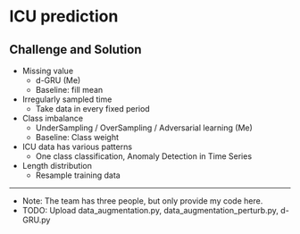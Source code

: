 # ICU prediction
## Challenge and Solution
* Missing value
  * d-GRU (Me)
  * Baseline: fill mean
* Irregularly sampled time
  * Take data in every fixed period
* Class imbalance
  * UnderSampling / OverSampling / Adversarial learning (Me)
  * Baseline: Class weight
* ICU data has various patterns
  * One class classification, Anomaly Detection in Time Series
* Length distribution
  * Resample training data
----
* Note: The team has three people, but only provide my code here. 
* TODO: Upload data_augmentation.py, data_augmentation_perturb.py, d-GRU.py
